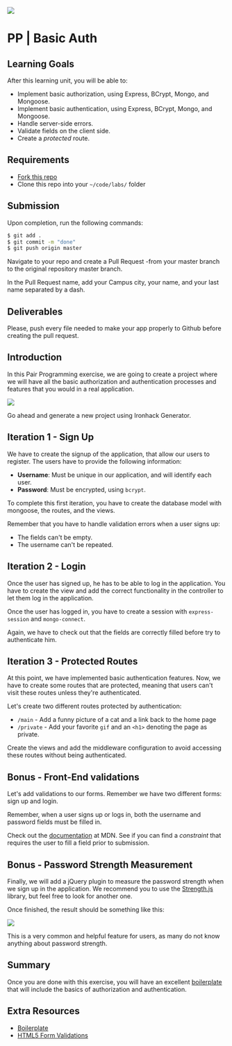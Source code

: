 ![](https://i.imgur.com/1QgrNNw.png)

# PP | Basic Auth

## Learning Goals

After this learning unit, you will be able to:

- Implement basic authorization, using Express, BCrypt, Mongo, and Mongoose.
- Implement basic authentication, using Express, BCrypt, Mongo, and Mongoose.
- Handle server-side errors.
- Validate fields on the client side.
- Create a *protected* route.

## Requirements

- [Fork this repo](https://guides.github.com/activities/forking/)
- Clone this repo into your `~/code/labs/` folder

## Submission

Upon completion, run the following commands:

```bash
$ git add .
$ git commit -m "done"
$ git push origin master
```

Navigate to your repo and create a Pull Request -from your master branch to the original repository master branch.

In the Pull Request name, add your Campus city, your name, and your last name separated by a dash.

## Deliverables

Please, push every file needed to make your app properly to Github before creating the pull request.

## Introduction

In this Pair Programming exercise, we are going to create a project where we will have all the basic authorization and authentication processes and features that you would in a real application.

![](https://s3-eu-west-1.amazonaws.com/ih-materials/uploads/upload_044a7b23c9b4cf082e1c4fadcd12d308.png)

Go ahead and generate a new project using Ironhack Generator.

## Iteration 1 - Sign Up

We have to create the signup of the application, that allow our users to register. The users have to provide the following information:

- **Username**: Must be unique in our application, and will identify each user.
- **Password**: Must be encrypted, using `bcrypt`.

To complete this first iteration, you have to create the database model with mongoose, the routes, and the views.

Remember that you have to handle validation errors when a user signs up:

- The fields can't be empty.
- The username can't be repeated.

## Iteration 2 - Login

Once the user has signed up, he has to be able to log in the application. You have to create the view and add the correct functionality in the controller to let them log in the application.

Once the user has logged in, you have to create a session with `express-session` and `mongo-connect`.

Again, we have to check out that the fields are correctly filled before try to authenticate him.

## Iteration 3 - Protected Routes

At this point, we have implemented basic authentication features. Now, we have to create some routes that are protected, meaning that users can't visit these routes unless they're authenticated.

Let's create two different routes protected by authentication:

- `/main` - Add a funny picture of a cat and a link back to the home page
- `/private` - Add your favorite `gif` and an `<h1>` denoting the page as private.

Create the views and add the middleware configuration to avoid accessing these routes without being authenticated.

## Bonus - Front-End validations

Let's add validations to our forms. Remember we have two different forms: sign up and login.

Remember, when a user signs up or logs in, both the username and password fields must be filled in.

Check out the [documentation](https://developer.mozilla.org/en-US/docs/Learn/HTML/Forms/Data_form_validation) at MDN. See if you can find a *constraint* that requires the user to fill a field prior to submission.

## Bonus - Password Strength Measurement

Finally, we will add a jQuery plugin to measure the password strength when we sign up in the application. We recommend you to use the [Strength.js](http://jquerycards.com/forms/inputs/strength-js/) library, but feel free to look for another one.

Once finished, the result should be something like this:

![](https://s3-eu-west-1.amazonaws.com/ih-materials/uploads/upload_b5907d78d23d2a6757a365df56bd34b9.png)

This is a very common and helpful feature for users, as many do not know anything about password strength.

## Summary

Once you are done with this exercise, you will have an excellent [boilerplate](https://en.wikipedia.org/wiki/Boilerplate_code) that will include the basics of authorization and authentication.

## Extra Resources

- [Boilerplate](https://en.wikipedia.org/wiki/Boilerplate_code)
- [HTML5 Form Validations](http://www.the-art-of-web.com/html/html5-form-validation/)

